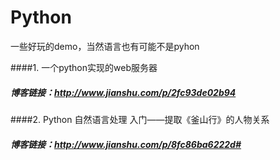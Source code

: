 # Python
一些好玩的demo，当然语言也有可能不是pyhon

####1. 一个python实现的web服务器
##### 博客链接：http://www.jianshu.com/p/2fc93de02b94

####2. Python 自然语言处理 入门——提取《釜山行》的人物关系
##### 博客链接：http://www.jianshu.com/p/8fc86ba6222d#
